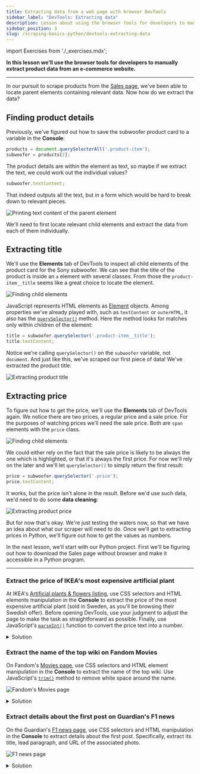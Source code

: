 ```yaml
---
title: Extracting data from a web page with browser DevTools
sidebar_label: "DevTools: Extracting data"
description: Lesson about using the browser tools for developers to manually extract product data from an e-commerce website.
sidebar_position: 3
slug: /scraping-basics-python/devtools-extracting-data
---
```


import Exercises from './_exercises.mdx';

**In this lesson we'll use the browser tools for developers to manually extract product data from an e-commerce website.**

---

In our pursuit to scrape products from the [Sales page](https://warehouse-theme-metal.myshopify.com/collections/sales), we've been able to locate parent elements containing relevant data. Now how do we extract the data?

## Finding product details

Previously, we've figured out how to save the subwoofer product card to a variable in the **Console**:

```js
products = document.querySelectorAll('.product-item');
subwoofer = products[2];
```

The product details are within the element as text, so maybe if we extract the text, we could work out the individual values?

```js
subwoofer.textContent;
```

That indeed outputs all the text, but in a form which would be hard to break down to relevant pieces.

![Printing text content of the parent element](./images/devtools-extracting-text.png)

We'll need to first locate relevant child elements and extract the data from each of them individually.

## Extracting title

We'll use the **Elements** tab of DevTools to inspect all child elements of the product card for the Sony subwoofer. We can see that the title of the product is inside an `a` element with several classes. From those the `product-item__title` seems like a great choice to locate the element.

![Finding child elements](./images/devtools-product-details.png)

JavaScript represents HTML elements as [Element](https://developer.mozilla.org/en-US/docs/Web/API/Element) objects. Among properties we've already played with, such as `textContent` or `outerHTML`, it also has the [`querySelector()`](https://developer.mozilla.org/en-US/docs/Web/API/Element/querySelector) method. Here the method looks for matches only within children of the element:

```js
title = subwoofer.querySelector('.product-item__title');
title.textContent;
```

Notice we're calling `querySelector()` on the `subwoofer` variable, not `document`. And just like this, we've scraped our first piece of data! We've extracted the product title:

![Extracting product title](./images/devtools-extracting-title.png)

## Extracting price

To figure out how to get the price, we'll use the **Elements** tab of DevTools again. We notice there are two prices, a regular price and a sale price. For the purposes of watching prices we'll need the sale price. Both are `span` elements with the `price` class.

![Finding child elements](./images/devtools-product-details.png)

We could either rely on the fact that the sale price is likely to be always the one which is highlighted, or that it's always the first price. For now we'll rely on the later and we'll let `querySelector()` to simply return the first result:

```js
price = subwoofer.querySelector('.price');
price.textContent;
```

It works, but the price isn't alone in the result. Before we'd use such data, we'd need to do some **data cleaning**:

![Extracting product price](./images/devtools-extracting-price.png)

But for now that's okay. We're just testing the waters now, so that we have an idea about what our scraper will need to do. Once we'll get to extracting prices in Python, we'll figure out how to get the values as numbers.

In the next lesson, we'll start with our Python project. First we'll be figuring out how to download the Sales page without browser and make it accessible in a Python program.

---

<Exercises />

### Extract the price of IKEA's most expensive artificial plant

At IKEA's [Artificial plants & flowers listing](https://www.ikea.com/se/en/cat/artificial-plants-flowers-20492/), use CSS selectors and HTML elements manipulation in the **Console** to extract the price of the most expensive artificial plant (sold in Sweden, as you'll be browsing their Swedish offer). Before opening DevTools, use your judgment to adjust the page to make the task as straightforward as possible. Finally, use JavaScript's [`parseInt()`](https://developer.mozilla.org/en-US/docs/Web/JavaScript/Reference/Global_Objects/parseInt) function to convert the price text into a number.

<details>
  <summary>Solution</summary>

  1. Open the [Artificial plants & flowers listing](https://www.ikea.com/se/en/cat/artificial-plants-flowers-20492/).
  1. Sort the products by price, from high to low, so the most expensive plant appears first in the listing.
  1. Activate the element selection tool in your DevTools.
  1. Click on the price of the first and most expensive plant.
  1. Notice that the price is structured into two elements, with the integer separated from the currency, under a class named `plp-price__integer`. This structure is convenient for extracting the value.
  1. In the **Console**, execute `document.querySelector('.plp-price__integer')`. This returns the element representing the first price in the listing. Since `document.querySelector()` returns the first matching element, it directly selects the most expensive plant's price.
  1. Save the element in a variable by executing `price = document.querySelector('.plp-price__integer')`.
  1. Convert the price text into a number by executing `parseInt(price.textContent)`.
  1. At the time of writing, this returns `699`, meaning [699 SEK](https://www.google.com/search?q=699%20sek).

</details>

### Extract the name of the top wiki on Fandom Movies

On Fandom's [Movies page](https://www.fandom.com/topics/movies), use CSS selectors and HTML element manipulation in the **Console** to extract the name of the top wiki. Use JavaScript's [`trim()`](https://developer.mozilla.org/en-US/docs/Web/JavaScript/Reference/Global_Objects/String/trim) method to remove white space around the name.

![Fandom's Movies page](./images/devtools-exercise-fandom.png)

<details>
  <summary>Solution</summary>

  1. Open the [Movies page](https://www.fandom.com/topics/movies).
  1. Activate the element selection tool in your DevTools.
  1. Click on the list item for the top Fandom wiki in the category.
  1. Notice that it has a class `topic_explore-wikis__link`.
  1. In the **Console**, execute `document.querySelector('.topic_explore-wikis__link')`. This returns the element representing the top list item. They use the selector only for the **Top Wikis** list, and because `document.querySelector()` returns the first matching element, you're almost done.
  1. Save the element in a variable by executing `item = document.querySelector('.topic_explore-wikis__link')`.
  1. Get the element's text without extra white space by executing `item.textContent.trim()`. At the time of writing, this returns `"Pixar Wiki"`.

</details>

### Extract details about the first post on Guardian's F1 news

On the Guardian's [F1 news page](https://www.theguardian.com/sport/formulaone), use CSS selectors and HTML manipulation in the **Console** to extract details about the first post. Specifically, extract its title, lead paragraph, and URL of the associated photo.

![F1 news page](./images/devtools-exercise-guardian2.png)

<details>
  <summary>Solution</summary>

  1. Open the [F1 news page](https://www.theguardian.com/sport/formulaone).
  1. Activate the element selection tool in your DevTools.
  1. Click on the first post.
  1. Notice that the markup does not provide clear, reusable class names for this task. The structure uses generic tags and randomized classes, requiring you to rely on the element hierarchy and order instead.
  1. In the **Console**, execute `post = document.querySelector('#maincontent ul li')`. This returns the element representing the first post.
  1. Extract the post's title by executing `post.querySelector('h3').textContent`.
  1. Extract the lead paragraph by executing `post.querySelector('span div').textContent`.
  1. Extract the photo URL by executing `post.querySelector('img').src`.

</details>
